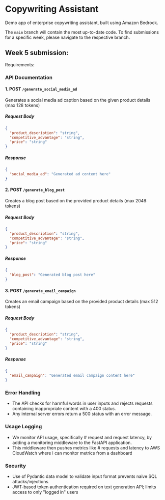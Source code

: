 # Copywriting Assistant

Demo app of enterprise copywriting assistant, built using Amazon Bedrock.

The `main` branch will contain the most up-to-date code. To find submissions for a specific week, please navigate to the respective branch.

## Week 5 submission:

Requirements:

### API Documentation

#### 1. **POST** `/generate_social_media_ad`

Generates a social media ad caption based on the given product details (max 128 tokens)

##### **Request Body**

```json
{
  "product_description": "string",
  "competitive_advantage": "string",
  "price": "string"
}
```

##### **Response**

```json
{
  "social_media_ad": "Generated ad content here"
}
```

#### 2. **POST** `/generate_blog_post`

Creates a blog post based on the provided product details (max 2048 tokens)

##### **Request Body**

```json
{
  "product_description": "string",
  "competitive_advantage": "string",
  "price": "string"
}
```

##### **Response**

```json
{
  "blog_post": "Generated blog post here"
}
```

#### 3. **POST** `/generate_email_campaign`

Creates an email campaign based on the provided product details (max 512 tokens)

##### **Request Body**

```json
{
  "product_description": "string",
  "competitive_advantage": "string",
  "price": "string"
}
```

##### **Response**

```json
{
  "email_campaign": "Generated email campaign content here"
}
```

### Error Handling

- The API checks for harmful words in user inputs and rejects requests containing inappropriate content with a 400 status.
- Any internal server errors return a 500 status with an error message.

### Usage Logging

- We monitor API usage, specifically # request and request latency, by adding a monitoring middleware to the FastAPI application.
- This middleware then pushes metrics like # requests and latency to AWS CloudWatch where I can monitor metrics from a dashboard

### Security

- Use of Pydantic data model to validate input format prevents naive SQL attacks/injections.
- JWT-based token authentication required on text generation API; limits access to only "logged in" users
